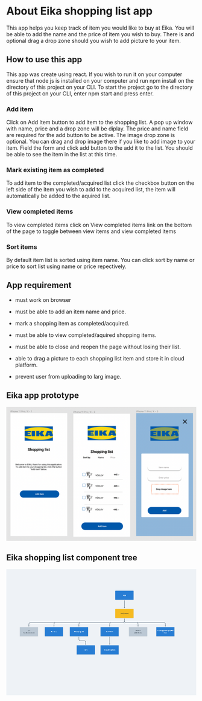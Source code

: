 # About Eika shopping list app

This app helps you keep track of item you would like to buy at Eika. You will be able to add the name and the price of item you wish to buy. There is and optional drag a drop zone should you wish to add picture to your item.

## How to use this app

This app was create using react. If you wish to run it on your computer ensure that node js is installed on your computer and run npm install on the directory of this project on your CLI. To start the project go to the directory of this project on your CLI, enter npm start and press enter.

### Add item

Click on Add Item button to add item to the shopping list. A pop up window with name, price and a drop zone will be diplay. The price and name field are required for the add button to be active. The image drop zone is optional. You can drag and drop image there if you like to add image to your item. Field the form and click add button to the add it to the list. You should be able to see the item in the list at this time.

### Mark existing item as completed

To add item to the completed/acquired list click the checkbox button on the left side of the item you wish to add to the acquired list, the item will automatically be added to the aquired list.

### View completed items

To view completed items click on View completed items link on the bottom of the page to toggle between view items and view completed items

### Sort items

By default item list is sorted using item name. You can click sort by name or price to sort list using name or price repectively.

## App requirement
* must work on browser
* must be able to add an item name and price.
* mark a shopping item as completed/acquired.
* must be able to view completed/aquired shopping items.
* must be able to close and reopen the page without losing their list.

* able to drag a picture to each shopping list item and store it in cloud platform. 
* prevent user from uploading to larg image.

## Eika app prototype
<img src="public/EikaPrototype.png"/>


## Eika shopping list component tree
<img src="public/ComponentTree.png"/>